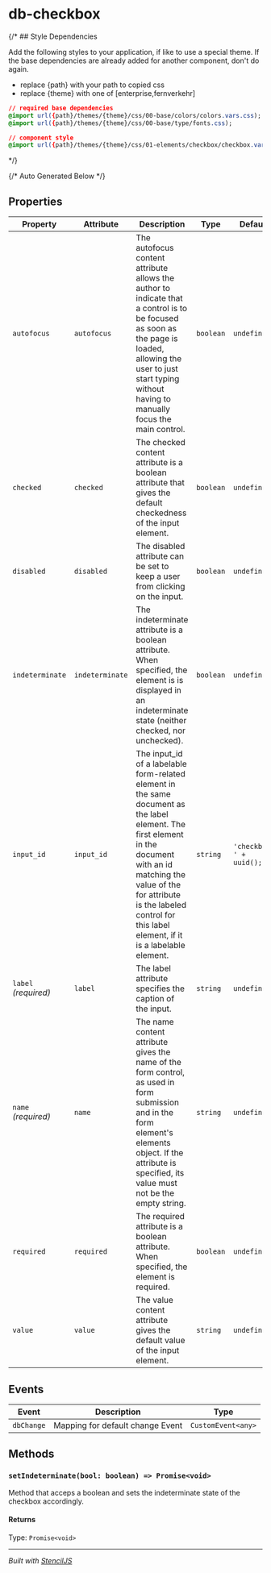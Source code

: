 # db-checkbox

{/* ## Style Dependencies

Add the following styles to your application, if like to use a special theme. If the base dependencies are already added for another component, don't do again.

- replace {path} with your path to copied css
- replace {theme} with one of [enterprise,fernverkehr]

```css
// required base dependencies
@import url({path}/themes/{theme}/css/00-base/colors/colors.vars.css);
@import url({path}/themes/{theme}/css/00-base/type/fonts.css);

// component style
@import url({path}/themes/{theme}/css/01-elements/checkbox/checkbox.vars.css);
```
*/}

{/* Auto Generated Below */}


## Properties

| Property             | Attribute       | Description                                                                                                                                                                                                                                                   | Type      | Default                             |
| -------------------- | --------------- | ------------------------------------------------------------------------------------------------------------------------------------------------------------------------------------------------------------------------------------------------------------- | --------- | ----------------------------------- |
| `autofocus`          | `autofocus`     | The autofocus content attribute allows the author to indicate that a control is to be focused as soon as the page is loaded, allowing the user to just start typing without having to manually focus the main control.                                        | `boolean` | `undefined`                         |
| `checked`            | `checked`       | The checked content attribute is a boolean attribute that gives the default checkedness of the input element.                                                                                                                                                 | `boolean` | `undefined`                         |
| `disabled`           | `disabled`      | The disabled attribute can be set to keep a user from clicking on the input.                                                                                                                                                                                  | `boolean` | `undefined`                         |
| `indeterminate`      | `indeterminate` | The indeterminate attribute is a boolean attribute. When specified, the element is is displayed in an indeterminate state (neither checked, nor unchecked).                                                                                                   | `boolean` | `undefined`                         |
| `input_id`           | `input_id`      | The input_id of a labelable form-related element in the same document as the label element. The first element in the document with an id matching the value of the for attribute is the labeled control for this label element, if it is a labelable element. | `string`  | `'checkbox-' + uuid();()` |
| `label` _(required)_ | `label`         | The label attribute specifies the caption of the input.                                                                                                                                                                                                       | `string`  | `undefined`                         |
| `name` _(required)_  | `name`          | The name content attribute gives the name of the form control, as used in form submission and in the form element's elements object. If the attribute is specified, its value must not be the empty string.                                                   | `string`  | `undefined`                         |
| `required`           | `required`      | The required attribute is a boolean attribute. When specified, the element is required.                                                                                                                                                                       | `boolean` | `undefined`                         |
| `value`              | `value`         | The value content attribute gives the default value of the input element.                                                                                                                                                                                     | `string`  | `undefined`                         |


## Events

| Event      | Description                      | Type               |
| ---------- | -------------------------------- | ------------------ |
| `dbChange` | Mapping for default change Event | `CustomEvent<any>` |


## Methods

### `setIndeterminate(bool: boolean) => Promise<void>`

Method that acceps a boolean and sets the indeterminate state of the checkbox accordingly.

#### Returns

Type: `Promise<void>`




----------------------------------------------

*Built with [StencilJS](https://stenciljs.com/)*
